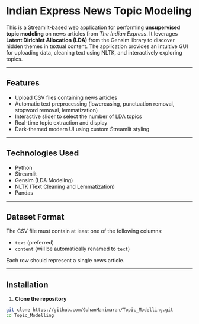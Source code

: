 #  Indian Express News Topic Modeling

This is a Streamlit-based web application for performing **unsupervised topic modeling** on news articles from *The Indian Express*. It leverages **Latent Dirichlet Allocation (LDA)** from the Gensim library to discover hidden themes in textual content. The application provides an intuitive GUI for uploading data, cleaning text using NLTK, and interactively exploring topics.

---

##  Features

- Upload CSV files containing news articles
- Automatic text preprocessing (lowercasing, punctuation removal, stopword removal, lemmatization)
- Interactive slider to select the number of LDA topics
- Real-time topic extraction and display
- Dark-themed modern UI using custom Streamlit styling

---

##  Technologies Used

- Python
- Streamlit
- Gensim (LDA Modeling)
- NLTK (Text Cleaning and Lemmatization)
- Pandas

---

##  Dataset Format

The CSV file must contain at least one of the following columns:
- `text` (preferred)
- `content` (will be automatically renamed to `text`)

Each row should represent a single news article.

---

##  Installation

1. **Clone the repository**  
```bash
git clone https://github.com/GuhanManimaran/Topic_Modelling.git
cd Topic_Modelling







